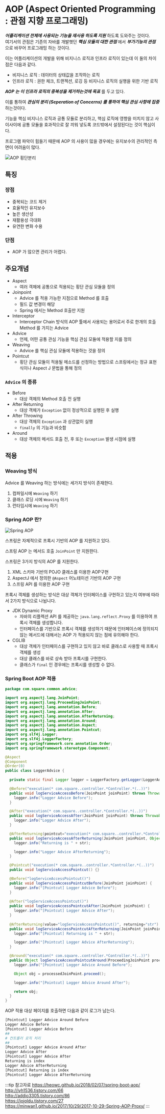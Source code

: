 # AOP (Aspect Oriented Programming : 관점 지향 프로그래밍)

_**어플리케이션 전체에 사용되는 기능을 재사용 하도록 지원**_ 하도록 도와주는 것이다.  
여기서의 관점은 기존의 자바를 개발햇던 _**핵심 모듈의 대한 관점**_ 에서 _**부가기능의 관점**_ 으로 바꾸어 프로그래밍 하는 것이다.

이는 어플리케이션의 개발을 위해 비지니스 로직과 인프라 로직이 있는데 이 둘의 차이점은 다음과 같다.

* 비지니스 로직 : 데이터의 상태값을 조작하는 로직
* 인프라 로직 : 권한 체크, 트랜젝션, 로깅 등 비지니스 로직의 실행을 위한 기반 로직

_**AOP 는 이 인프라 로직의 중복성을 제거하는것에 목표**_ 를 두고 있다.

이를 통하여 _**관심의 분리 \(Seperation of Concerns\) 를 통하여 핵심 관심 사항에 집중**_ 하는것이다.

기능을 핵심 비지니스 로직과 공통 모듈로 분리하고, 핵심 로직에 영향을 미치지 않고 사이사이에 공통 모듈을 효과적으로 잘 끼워 넣도록 코드밖에서 설정된다는 것이 핵심이다.

프로그램 파악이 힘들기 때문에 AOP 의 사용이 많을 경우에는 유지보수의 관리적인 측면이 어려움이 많다.

![AOP 횡단분리](/img/A009.png)

## 특징

### 장점

* 중복되는 코드 제거
* 효율적인 유지보수
* 높은 생산성
* 재활용성 극대화
* 유연한 변화 수용

### 단점

* AOP 가 많으면 관리가 어렵다.

## 주요개념

* Aspect
  * 여러 객체에 공통으로 적용되는 횡단 관심 모듈을 정의
* Joinpoint
  * Advice 를 적용 가능한 지점으로 Method 를 호출
  * 필드 값 변경이 해당
  * Spring 에서는 Method 호출만 지원
* Interceptor
  * Interceptor Chain 방식의 AOP 툴에서 사용되는 용어로서 주로 한개의 호출 Method 를 가지는 Advice
* Advice
  * 언제, 어떤 공통 관심 기능을 핵심 관심 모듈에 적용할 지를 정의
* Weaving
  * Advice 를 핵심 관심 모듈에 적용하는 것을 정의
* Pointcut
  * 횡단 관심 모듈이 적용될 메소드를 선정하는 방법으로 스프링에서는 정규 표현식이나 Aspect J 문법을 통해 정의

### `Advice` 의 종류

* Before
  * 대상 객체의 Method 호출 전 실행
* After Returning
  * 대상 객체가 `Exception` 없이 정상적으로 실행된 후 실행
* After Throwing
  * 대상 객체의 `Exception` 과 상관없이 실행
  * `finally` 의 기능과 비슷함
* Around
  * 대상 객체의 메서드 호출 전, 후 또는 `Exception` 발생 시점에 실행

## 적용

### Weaving 방식

Advice 를 Weaving 하는 방식에는 세가지 방식이 존재한다.

1. 컴파일시에 `Weaving` 하기
2. 클래스 로딩 시에 `Weaving` 하기
3. 런타임시에 `Weaving` 하기

### Spring AOP 란?

![Spring AOP](/img/A106.png)

스프링은 자체적으로 프록시 기반의 AOP 를 지원하고 있다.

스프링 AOP 는 메서드 호출 `JoinPoint` 만 지원한다.

스프링은 3가지 방식의 AOP 를 지원한다.

1. XML 스키마 기반의 POJO 클래스를 이용한 AOP구현
2. AspectJ 에서 정의한 `@Aspect` 어노테이션 기반의 AOP 구현
3. 스프링 API 를 이용한 AOP 구현

프록시 객체를 생성하는 방식은 대상 객체가 인터페이스를 구현하고 있는지 여부에 따라서 2가지 방식으로 나뉩니다.

* JDK Dynamic Proxy
  * 자바의 리플렉션 API 를 제공하는 `java.lang.reflect.Proxy` 를 이용하여 프록시 객체를 생성합니다.
  * 인터페이스를 기반으로 프록시 객체를 생성하기 때문에 인터페이스에 정의되지 않는 메서드에 대해서는 AOP 가 적용되지 않는 점에 유의해야 한다.
* CGLIB
  * 대상 객체가 인터페이스를 구현하고 있지 않고 바로 클래스로 사용할 때 프록시 객체를 생성
  * 대상 클래스를 바로 상속 받아 프록시를 구현한다.
  * 클래스가 `final` 인 경우에는 프록시를 생성할 수 없다.

### Spring Boot AOP 적용

```java
package com.square.common.advice;

import org.aspectj.lang.JoinPoint;
import org.aspectj.lang.ProceedingJoinPoint;
import org.aspectj.lang.annotation.Before;
import org.aspectj.lang.annotation.After;
import org.aspectj.lang.annotation.AfterReturning;
import org.aspectj.lang.annotation.Around;
import org.aspectj.lang.annotation.Aspect;
import org.aspectj.lang.annotation.Pointcut;
import org.slf4j.Logger;
import org.slf4j.LoggerFactory;
import org.springframework.core.annotation.Order;
import org.springframework.stereotype.Component;

@Aspect
@Component
@Order(0)
public class LoggerAdvice {
  
  private static final Logger logger = LoggerFactory.getLogger(LoggerAdvice.class);

  @Before("execution(* com.square..controller.*Controller.*(..))")
  public void logServiceAccessBefore(JoinPoint joinPoint) throws Throwable{
    logger.info("Logger Advice Before");
  }

  @After("execution(* com.square..controller.*Controller.*(..))")
  public void logServiceAccessAfter(JoinPoint joinPoint) throws Throwable{
    logger.info("Logger Advice After");
  }

  @AfterReturning(pointcut="execution(* com.square..controller.*Controller.*(..))", returning="str")
  public void logServiceAccessAfterReturning(JoinPoint joinPoint, Object str) throws Throwable{
    logger.info("Returning is " + str);

    logger.info("Logger Advice AfterReturning");
  }

  @Pointcut("execution(* com.square..controller.*Controller.*(..))")
  public void logServiceAccessPointcut() {}

  @Before("logServiceAccessPointcut()")
  public void logServiceAccessPointcutBefore(JoinPoint joinPoint) {
    logger.info("[Pointcut] Logger Advice Before");
  }
  
  @After("logServiceAccessPointcut()")
  public void logServiceAccessPointcutAfter(JoinPoint joinPoint) {
    logger.info("[Pointcut] Logger Advice After");
  }
  
  @AfterReturning(value="logServiceAccessPointcut()", returning="str")
  public void logServiceAccessPointcutAfterReturning(JoinPoint joinPoint, Object str) {
    logger.info("[Pointcut] Returning is " + str);

    logger.info("[Pointcut] Logger Advice AfterReturning");
  }

  @Around("execution(* com.square..controller.*Controller.*(..))")
  public Object logServiceAccessPointcutAround(ProceedingJoinPoint processedJoinPoint) throws Throwable {
    logger.info("[Pointcut] Logger Advice Around Before");

    Object obj = processedJoinPoint.proceed();

    logger.info("[Pointcut] Logger Advice Around After");

    return obj;
  }
}
```

AOP 적용 대상 페이지를 호출하면 다음과 같이 로그가 남는다.

```bash
[Pointcut] Logger Advice Around Before
Logger Advice Before
[Pointcut] Logger Advice Before
##
# 컨트롤러 로직 처리
##
[Pointcut] Logger Advice Around After
Logger Advice After
[Pointcut] Logger Advice After
Returning is index
Logger Advice AfterReturning
[Pointcut] Returning is index
[Pointcut] Logger Advice AfterReturning
```

:::tip 참고자료
<https://heowc.github.io/2018/02/07/spring-boot-aop/>  
<http://jyh1536.tistory.com/66>  
<http://addio3305.tistory.com/86>  
<https://jojoldu.tistory.com/27>  
<https://minwan1.github.io/2017/10/29/2017-10-29-Spring-AOP-Proxy/>
:::
